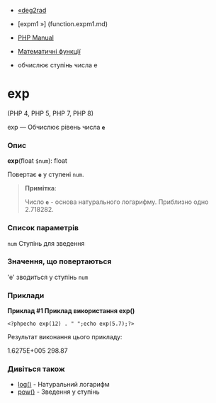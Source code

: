 - [«deg2rad](function.deg2rad.md)
- [expm1 »] (function.expm1.md)

- [PHP Manual](index.md)
- [Математичні функції](ref.math.md)
- обчислює ступінь числа e

# exp

(PHP 4, PHP 5, PHP 7, PHP 8)

exp — Обчислює рівень числа **`e`**

### Опис

**exp**(float `$num`): float

Повертає **`e`** у ступені `num`.

> **Примітка**:
>
> Число **`e`** - основа натурального логарифму. Приблизно одно
>2.718282.

### Список параметрів

`num`
Ступінь для зведення

### Значення, що повертаються

'e' зводиться у ступінь `num`

### Приклади

**Приклад #1 Приклад використання **exp()****

`<?phpecho exp(12) . "
";echo exp(5.7);?> `

Результат виконання цього прикладу:

1.6275E+005
298.87

### Дивіться також

- [log()](function.log.md) - Натуральний логарифм
- [pow()](function.pow.md) - Зведення у ступінь
